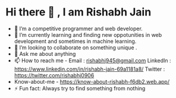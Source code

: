 # Hi there 👋 , I am Rishabh Jain


- 🔭 I’m a competitive programmer and web developer. 
- 🌱 I’m currently learning and finding new oppotunities in web development and sometimes in machine learning.
- 👯 I’m looking to collaborate on something unique .
- 💬 Ask me about anything 
- 📫 How to reach me - Email : rishabhj945@gmail.com LinkedIn : https://www.linkedin.com/in/rishabh-jain-69a1181a8/ Twitter : https://twitter.com/rishabhj0906
- Know-about-me - https://know-about-rishabh-f6db2.web.app/
- ⚡ Fun fact: Always try to find something from nothing

